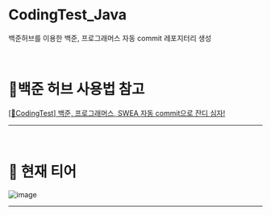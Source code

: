 # CodingTest_Java
백준허브를 이용한 백준, 프로그래머스 자동 commit 레포지터리 생성

<br>

# 📍백준 허브 사용법 참고
[[🌿CodingTest] 백준, 프로그래머스, SWEA 자동 commit으로 잔디 심자!](https://velog.io/@dlgkdis801/CodingTest-%EB%B0%B1%EC%A4%80-%ED%94%84%EB%A1%9C%EA%B7%B8%EB%9E%98%EB%A8%B8%EC%8A%A4-SWEA-Github-%EC%9E%90%EB%8F%99-commit)

---

<br>

# 💌 현재 티어
![image](https://github.com/hayannn/CodingTest_Java/assets/102213509/5f70f990-224f-464e-91f2-3197ca2bbe78)

---
